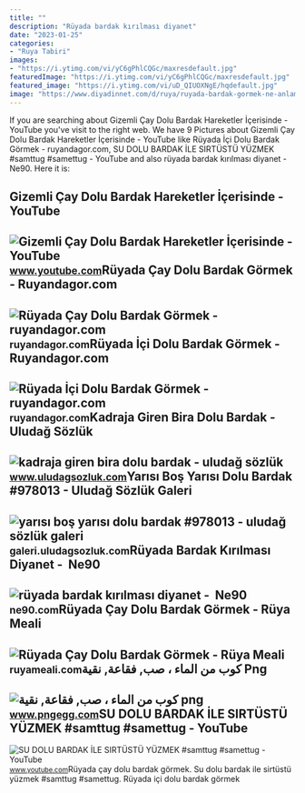 ```yaml
---
title: ""
description: "Rüyada bardak kırılması diyanet"
date: "2023-01-25"
categories:
- "Ruya Tabiri"
images:
- "https://i.ytimg.com/vi/yC6gPhlCQGc/maxresdefault.jpg"
featuredImage: "https://i.ytimg.com/vi/yC6gPhlCQGc/maxresdefault.jpg"
featured_image: "https://i.ytimg.com/vi/uD_QIUOXNgE/hqdefault.jpg"
image: "https://www.diyadinnet.com/d/ruya/ruyada-bardak-gormek-ne-anlama-gelir-neye-isarettir-3472.jpg"
---
```


If you are searching about Gizemli Çay Dolu Bardak Hareketler İçerisinde - YouTube you've visit to the right web. We have 9 Pictures about Gizemli Çay Dolu Bardak Hareketler İçerisinde - YouTube like Rüyada İçi Dolu Bardak Görmek - ruyandagor.com, SU DOLU BARDAK İLE SIRTÜSTÜ YÜZMEK #samttug #samettug - YouTube and also rüyada bardak kırılması diyanet - ️ Ne90. Here it is:

Gizemli Çay Dolu Bardak Hareketler İçerisinde - YouTube
-------------------------------------------------------

 ![Gizemli Çay Dolu Bardak Hareketler İçerisinde - YouTube](https://i.ytimg.com/vi/uD_QIUOXNgE/hqdefault.jpg) <small>www.youtube.com</small>Rüyada Çay Dolu Bardak Görmek - Ruyandagor.com
----------------------------------------------

 ![Rüyada Çay Dolu Bardak Görmek - ruyandagor.com](https://images.ruyandagor.com/2017/04/cay-dolu-bardak-gormek-1845.jpg) <small>ruyandagor.com</small>Rüyada İçi Dolu Bardak Görmek - Ruyandagor.com
----------------------------------------------

 ![Rüyada İçi Dolu Bardak Görmek - ruyandagor.com](https://images.ruyandagor.com/2017/05/ici-dolu-bardak-gormek-1313.jpg) <small>ruyandagor.com</small>Kadraja Giren Bira Dolu Bardak - Uludağ Sözlük
----------------------------------------------

 ![kadraja giren bira dolu bardak - uludağ sözlük](https://galeri2.uludagsozluk.com/342/kadraja-giren-bira-dolu-bardak_415358.jpg) <small>www.uludagsozluk.com</small>Yarısı Boş Yarısı Dolu Bardak #978013 - Uludağ Sözlük Galeri
------------------------------------------------------------

 ![yarısı boş yarısı dolu bardak #978013 - uludağ sözlük galeri](https://galeri8.uludagsozluk.com/453/yarisi-bos-yarisi-dolu-bardak_978013.jpg) <small>galeri.uludagsozluk.com</small>Rüyada Bardak Kırılması Diyanet - ️ Ne90
----------------------------------------

 ![rüyada bardak kırılması diyanet - ️ Ne90](https://www.diyadinnet.com/d/ruya/ruyada-bardak-gormek-ne-anlama-gelir-neye-isarettir-3472.jpg) <small>ne90.com</small>Rüyada Çay Dolu Bardak Görmek - Rüya Meali
------------------------------------------

 ![Rüyada Çay Dolu Bardak Görmek - Rüya Meali](http://ruyameali.com/wp-content/uploads/2019/03/ruyada-cay-dolu-bardak-gormek-810x506.jpg) <small>ruyameali.com</small>كوب من الماء ، صب, فقاعة, نقية Png
----------------------------------

 ![كوب من الماء ، صب, فقاعة, نقية png](https://e7.pngegg.com/pngimages/99/508/png-clipart-glass-of-water-pour-bubble-pure.png) <small>www.pngegg.com</small>SU DOLU BARDAK İLE SIRTÜSTÜ YÜZMEK #samttug #samettug - YouTube
---------------------------------------------------------------

 ![SU DOLU BARDAK İLE SIRTÜSTÜ YÜZMEK #samttug #samettug - YouTube](https://i.ytimg.com/vi/yC6gPhlCQGc/maxresdefault.jpg) <small>www.youtube.com</small>Rüyada çay dolu bardak görmek. Su dolu bardak i̇le sirtüstü yüzmek #samttug #samettug. Rüyada i̇çi dolu bardak görmek
